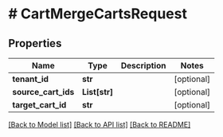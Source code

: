 # # CartMergeCartsRequest


## Properties 


Name | Type | Description | Notes
------------ | ------------- | ------------- | -------------
**tenant_id**| **str** |   | [optional]
**source_cart_ids**| **List[str]** |   | [optional]
**target_cart_id**| **str** |   | [optional]


[[Back to Model list]](../../README.md#models) [[Back to API list]](../../README.md#endpoints) [[Back to README]](../../README.md)


